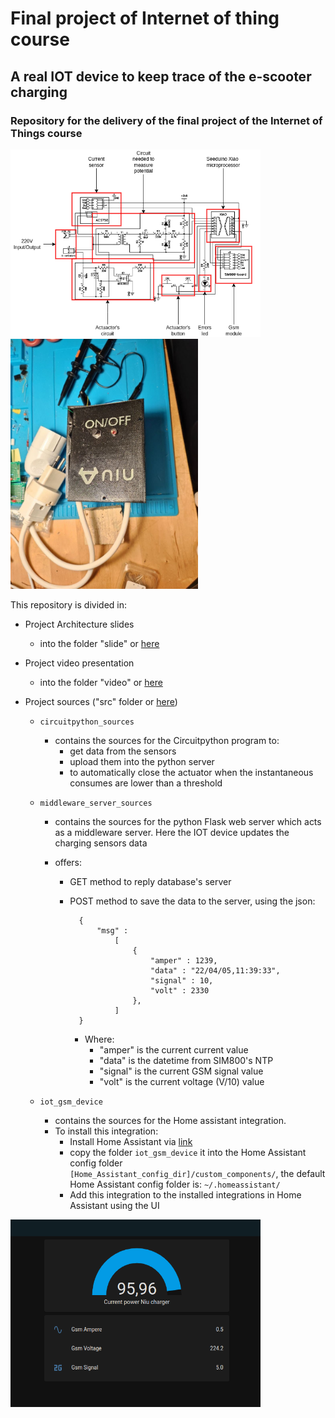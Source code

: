 # Final project of Internet of thing course
## A real IOT device to keep trace of the e-scooter charging
### Repository for the delivery of the final project of the Internet of Things course

<img src="images/diagram_on_logic_circuit.png" width="400" height="300" />
<img src="images/closed_iot_device.jpg" width="300" height="400" />

<!-- ![The final IOT device](prev_images/closed_iot_device.jpg  "The final IOT device") -->


This repository is divided in:



* Project Architecture slides 
	- into the folder "slide" or [here]()



* Project video presentation 
	- into the folder "video" or [here]()



* Project sources ("src" folder or [here]())
	- `circuitpython_sources`
		- contains the sources for the Circuitpython program to:
			- get data from the sensors
			- upload them into the python server
			- to automatically close the actuator when the instantaneous consumes are lower than a threshold

	- `middleware_server_sources`
			
		- contains the sources for the python Flask web server which acts as a middleware server.
		Here the IOT device updates the charging sensors data

		- offers:

			- GET method to reply database's server
			- POST method to save the data to the server, using the json:

					{
						"msg" : 
							[
								{
									"amper" : 1239,
									"data" : "22/04/05,11:39:33",
									"signal" : 10, 
									"volt" : 2330
								},
							]
					}
				- Where:
					- "amper" is the current current value
					- "data" is the datetime from SIM800's NTP
					- "signal" is the current GSM signal value
					- "volt" is the current voltage (V/10) value

			


	- `iot_gsm_device`
		- contains the sources for the Home assistant integration.
		- To install this integration:
			<!-- - Add middleware server link to the integration sources -->
			- Install Home Assistant via [link](https://www.home-assistant.io/installation/)
			- copy the folder `iot_gsm_device` it into the Home Assistant config folder `[Home_Assistant_config_dir]/custom_components/`,
			the default Home Assistant config folder is:  `~/.homeassistant/`
			- Add this integration to the installed integrations in Home Assistant using the UI	
			
<img src='images/hassio_data_visualizer.png' width="400" height="300" />			


